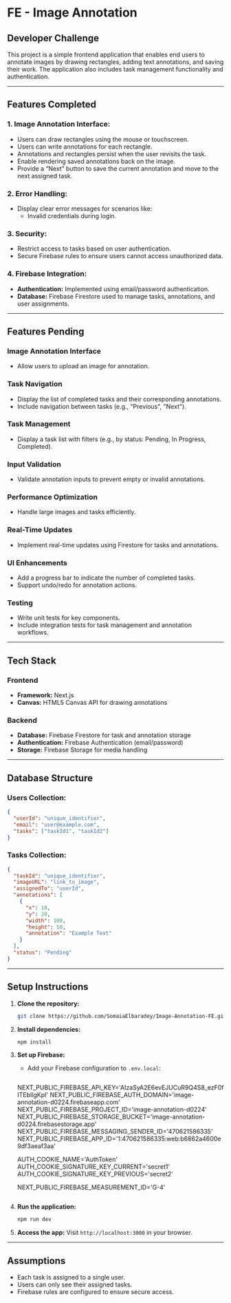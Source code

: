 # FE - Image Annotation

## Developer Challenge
This project is a simple frontend application that enables end users to annotate images by drawing rectangles, adding text annotations, and saving their work. The application also includes task management functionality and authentication.

---

## Features Completed

### 1. Image Annotation Interface:
- Users can draw rectangles using the mouse or touchscreen.
- Users can write annotations for each rectangle.
- Annotations and rectangles persist when the user revisits the task.
- Enable rendering saved annotations back on the image.
- Provide a “Next” button to save the current annotation and move to the next assigned task.

### 2. Error Handling:
- Display clear error messages for scenarios like:
  - Invalid credentials during login.

### 3. Security:
- Restrict access to tasks based on user authentication.
- Secure Firebase rules to ensure users cannot access unauthorized data.

### 4. Firebase Integration:
- **Authentication:** Implemented using email/password authentication.
- **Database:** Firebase Firestore used to manage tasks, annotations, and user assignments.

---

## Features Pending

### Image Annotation Interface
- Allow users to upload an image for annotation.

### Task Navigation
- Display the list of completed tasks and their corresponding annotations.
- Include navigation between tasks (e.g., "Previous", "Next").

### Task Management
- Display a task list with filters (e.g., by status: Pending, In Progress, Completed).

### Input Validation
- Validate annotation inputs to prevent empty or invalid annotations.

### Performance Optimization
- Handle large images and tasks efficiently.

### Real-Time Updates
- Implement real-time updates using Firestore for tasks and annotations.

### UI Enhancements
- Add a progress bar to indicate the number of completed tasks.
- Support undo/redo for annotation actions.

### Testing
- Write unit tests for key components.
- Include integration tests for task management and annotation workflows.

---

## Tech Stack

### Frontend
- **Framework:** Next.js
- **Canvas:** HTML5 Canvas API for drawing annotations

### Backend
- **Database:** Firebase Firestore for task and annotation storage
- **Authentication:** Firebase Authentication (email/password)
- **Storage:** Firebase Storage for media handling

---

## Database Structure

### Users Collection:
```json
{
  "userId": "unique_identifier",
  "email": "user@example.com",
  "tasks": ["taskId1", "taskId2"]
}
```

### Tasks Collection:
```json
{
  "taskId": "unique_identifier",
  "imageURL": "link_to_image",
  "assignedTo": "userId",
  "annotations": [
    {
      "x": 10,
      "y": 20,
      "width": 100,
      "height": 50,
      "annotation": "Example Text"
    }
  ],
  "status": "Pending"
}
```

---

## Setup Instructions

1. **Clone the repository:**
   ```bash
   git clone https://github.com/SomaiaElbaradey/Image-Annotation-FE.git
   ```

2. **Install dependencies:**
   ```bash
   npm install
   ```

3. **Set up Firebase:**
   - Add your Firebase configuration to `.env.local`:
     ```env
    NEXT_PUBLIC_FIREBASE_API_KEY='AIzaSyA2E6evEJUCuR9Q4S8_ezF0fITEbIlgKpI'
    NEXT_PUBLIC_FIREBASE_AUTH_DOMAIN='image-annotation-d0224.firebaseapp.com'
    NEXT_PUBLIC_FIREBASE_PROJECT_ID='image-annotation-d0224'
    NEXT_PUBLIC_FIREBASE_STORAGE_BUCKET='image-annotation-d0224.firebasestorage.app'
    NEXT_PUBLIC_FIREBASE_MESSAGING_SENDER_ID='470621586335'
    NEXT_PUBLIC_FIREBASE_APP_ID='1:470621586335:web:b6862a4600e9df3aeaf3aa'

    AUTH_COOKIE_NAME='AuthToken'
    AUTH_COOKIE_SIGNATURE_KEY_CURRENT='secret1'
    AUTH_COOKIE_SIGNATURE_KEY_PREVIOUS='secret2'

    NEXT_PUBLIC_FIREBASE_MEASUREMENT_ID='G-4'

     ```

4. **Run the application:**
   ```bash
   npm run dev
   ```

5. **Access the app:**
   Visit `http://localhost:3000` in your browser.

---

## Assumptions
- Each task is assigned to a single user.
- Users can only see their assigned tasks.
- Firebase rules are configured to ensure secure access.


